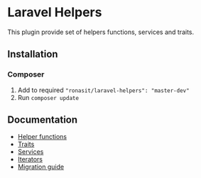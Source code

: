 # Laravel Helpers 

This plugin provide set of helpers functions, services and traits. 

## Installation

### Composer
 1. Add to required `"ronasit/laravel-helpers": "master-dev"`
 1. Run `composer update`

## Documentation
 - [Helper functions](./documentation/helpers.md)
 - [Traits](./documentation/traits.md)
 - [Services](./documentation/services.md)
 - [Iterators](./documentation/iterators.md)
 - [Migration guide](./documentation/migration.md)